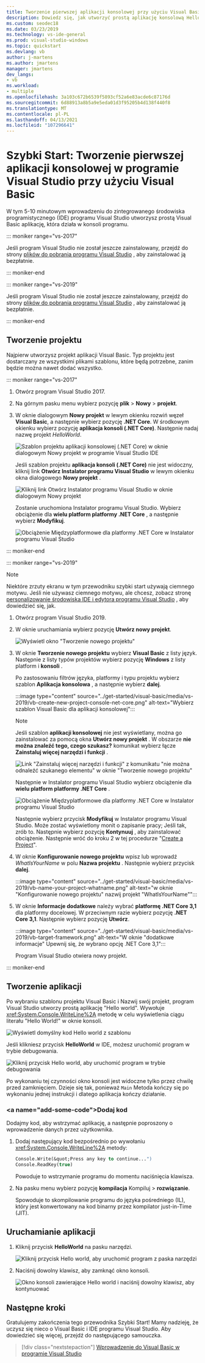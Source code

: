 ```yaml
---
title: Tworzenie pierwszej aplikacji konsolowej przy użyciu Visual Basic
description: Dowiedz się, jak utworzyć prostą aplikację konsolową Hello world w programie Visual Studio z Visual Basic, krok po kroku.
ms.custom: seodec18
ms.date: 03/23/2019
ms.technology: vs-ide-general
ms.prod: visual-studio-windows
ms.topic: quickstart
ms.devlang: vb
author: j-martens
ms.author: jmartens
manager: jmartens
dev_langs:
- vb
ms.workload:
- multiple
ms.openlocfilehash: 3a103c672b6539f5893cf52a6e83acde6c87176d
ms.sourcegitcommit: 6d88913a8b5a9e5eda01d3f95205b4d138f440f8
ms.translationtype: MT
ms.contentlocale: pl-PL
ms.lasthandoff: 04/13/2021
ms.locfileid: "107296641"
---
```

# <a name="quickstart-create-your-first-console-app-in-visual-studio-with-visual-basic"></a>Szybki Start: Tworzenie pierwszej aplikacji konsolowej w programie Visual Studio przy użyciu Visual Basic

W tym 5-10 minutowym wprowadzeniu do zintegrowanego środowiska programistycznego (IDE) programu Visual Studio utworzysz prostą Visual Basic aplikację, która działa w konsoli programu.

::: moniker range="vs-2017"

Jeśli program Visual Studio nie został jeszcze zainstalowany, przejdź do strony [plików do pobrania programu Visual Studio](https://visualstudio.microsoft.com/vs/older-downloads/?utm_medium=microsoft&utm_source=docs.microsoft.com&utm_campaign=vs+2017+download) , aby zainstalować ją bezpłatnie.

::: moniker-end

::: moniker range="vs-2019"

Jeśli program Visual Studio nie został jeszcze zainstalowany, przejdź do strony [plików do pobrania programu Visual Studio](https://visualstudio.microsoft.com/downloads) , aby zainstalować ją bezpłatnie.

::: moniker-end

## <a name="create-a-project"></a>Tworzenie projektu

Najpierw utworzysz projekt aplikacji Visual Basic. Typ projektu jest dostarczany ze wszystkimi plikami szablonu, które będą potrzebne, zanim będzie można nawet dodać wszystko.

::: moniker range="vs-2017"

1. Otwórz program Visual Studio 2017.

2. Na górnym pasku menu wybierz pozycję **plik** > **Nowy** > **projekt**.

3. W oknie dialogowym **Nowy projekt** w lewym okienku rozwiń węzeł **Visual Basic**, a następnie wybierz pozycję **.NET Core**. W środkowym okienku wybierz pozycję **aplikacja konsoli (.NET Core)**. Następnie nadaj nazwę projekt *HelloWorld*.

   ![Szablon projektu aplikacji konsolowej (.NET Core) w oknie dialogowym Nowy projekt w programie Visual Studio IDE](../ide/media/new-project-vb-dotnetcore-helloworld-console-app.png)

     Jeśli szablon projektu **aplikacja konsoli (.NET Core)** nie jest widoczny, kliknij link **Otwórz Instalator programu Visual Studio** w lewym okienku okna dialogowego **Nowy projekt** .

   ![Kliknij link Otwórz Instalator programu Visual Studio w oknie dialogowym Nowy projekt](../ide/media/vb-open-visual-studio-installer-hello-world.png)

     Zostanie uruchomiona Instalator programu Visual Studio. Wybierz obciążenie dla **wielu platform platformy .NET Core** , a następnie wybierz **Modyfikuj**.

     ![Obciążenie Międzyplatformowe dla platformy .NET Core w Instalator programu Visual Studio](../ide/media/dot-net-core-xplat-dev-workload.png)

::: moniker-end

::: moniker range="vs-2019"

> [!NOTE]
> Niektóre zrzuty ekranu w tym przewodniku szybki start używają ciemnego motywu. Jeśli nie używasz ciemnego motywu, ale chcesz, zobacz stronę [personalizowanie środowiska IDE i edytora programu Visual Studio](quickstart-personalize-the-ide.md) , aby dowiedzieć się, jak.

1. Otwórz program Visual Studio 2019.

1. W oknie uruchamiania wybierz pozycję **Utwórz nowy projekt**.

   ![Wyświetl okno "Tworzenie nowego projektu"](../get-started/media/vs-2019/create-new-project-dark-theme.png)

1. W oknie **Tworzenie nowego projektu** wybierz **Visual Basic** z listy język. Następnie z listy typów projektów wybierz pozycję **Windows** z listy platform i **konsoli** .

   Po zastosowaniu filtrów języka, platformy i typu projektu wybierz szablon **Aplikacja konsolowa** , a następnie wybierz **dalej**.

   :::image type="content" source="../get-started/visual-basic/media/vs-2019/vb-create-new-project-console-net-core.png" alt-text="Wybierz szablon Visual Basic dla aplikacji konsolowej":::

   > [!NOTE]
   > Jeśli szablon **aplikacji konsolowej** nie jest wyświetlany, można go zainstalować za pomocą okna **Utwórz nowy projekt** . W obszarze **nie można znaleźć tego, czego szukasz?** komunikat wybierz łącze **Zainstaluj więcej narzędzi i funkcji** .
   >
   > ![Link "Zainstaluj więcej narzędzi i funkcji" z komunikatu "nie można odnaleźć szukanego elementu" w oknie "Tworzenie nowego projektu"](../get-started/media/vs-2019/not-finding-what-looking-for.png) 
   > 
   > Następnie w Instalator programu Visual Studio wybierz obciążenie dla **wielu platform platformy .NET Core** .
   >
   > ![Obciążenie Międzyplatformowe dla platformy .NET Core w Instalator programu Visual Studio](../get-started/media/dot-net-core-xplat-dev-workload.png)
   >
   > Następnie wybierz przycisk **Modyfikuj** w Instalator programu Visual Studio. Może zostać wyświetlony monit o zapisanie pracy; Jeśli tak, zrób to. Następnie wybierz pozycję **Kontynuuj** , aby zainstalować obciążenie. Następnie wróć do kroku 2 w tej procedurze "[Create a Project](#create-a-project)".

1. W oknie **Konfigurowanie nowego projektu** wpisz lub wprowadź *WhatIsYourName* w polu **Nazwa projektu** . Następnie wybierz przycisk **dalej**.

   :::image type="content" source="../get-started/visual-basic/media/vs-2019/vb-name-your-project-whatname.png" alt-text="w oknie &quot;Konfigurowanie nowego projektu&quot; nazwij projekt &quot;WhatIsYourName&quot;":::

1. W oknie **Informacje dodatkowe** należy wybrać **platformę .NET Core 3,1** dla platformy docelowej. W przeciwnym razie wybierz pozycję **.NET Core 3,1**. Następnie wybierz pozycję **Utwórz**.

   :::image type="content" source="../get-started/visual-basic/media/vs-2019/vb-target-framework.png" alt-text="W oknie &quot;dodatkowe informacje&quot; Upewnij się, że wybrano opcję .NET Core 3,1":::

   Program Visual Studio otwiera nowy projekt.

::: moniker-end

## <a name="create-the-application"></a>Tworzenie aplikacji

Po wybraniu szablonu projektu Visual Basic i Nazwij swój projekt, program Visual Studio utworzy prostą aplikację "Hello world". Wywołuje <xref:System.Console.WriteLine%2A> metodę w celu wyświetlenia ciągu literału "Hello World!" w oknie konsoli.

![Wyświetl domyślny kod Hello world z szablonu](../ide/media/vb-console-helloworld-template.png)

Jeśli klikniesz przycisk **HelloWorld** w IDE, możesz uruchomić program w trybie debugowania.

  ![Kliknij przycisk Hello world, aby uruchomić program w trybie debugowania](../ide/media/vb-console-hello-world-button.png)

Po wykonaniu tej czynności okno konsoli jest widoczne tylko przez chwilę przed zamknięciem. Dzieje się tak, ponieważ `Main` Metoda kończy się po wykonaniu jednej instrukcji i dlatego aplikacja kończy działanie.

### <a name="add-some-code&quot;></a>Dodaj kod

Dodajmy kod, aby wstrzymać aplikację, a następnie poproszony o wprowadzenie danych przez użytkownika.

1. Dodaj następujący kod bezpośrednio po wywołaniu <xref:System.Console.WriteLine%2A> metody:

   ```vb
   Console.Write(&quot;Press any key to continue...")
   Console.ReadKey(true)
   ```

    Powoduje to wstrzymanie programu do momentu naciśnięcia klawisza.

2. Na pasku menu wybierz pozycję **kompilacja** Kompiluj  >  **rozwiązanie**.

   Spowoduje to skompilowanie programu do języka pośredniego (IL), który jest konwertowany na kod binarny przez kompilator just-in-Time (JIT).

## <a name="run-the-application"></a>Uruchamianie aplikacji

1. Kliknij przycisk **HelloWorld** na pasku narzędzi.

   ![Kliknij przycisk Hello world, aby uruchomić program z paska narzędzi](../ide/media/vb-console-hello-world-button.png)

2. Naciśnij dowolny klawisz, aby zamknąć okno konsoli.

   ![Okno konsoli zawierające Hello world i naciśnij dowolny klawisz, aby kontynuować](../ide/media/vb-console-hello-world-press-any-key.png)

## <a name="next-steps"></a>Następne kroki

Gratulujemy zakończenia tego przewodnika Szybki Start! Mamy nadzieję, że uczysz się nieco o Visual Basic i IDE programu Visual Studio. Aby dowiedzieć się więcej, przejdź do następującego samouczka.

> [!div class="nextstepaction"]
> [Wprowadzenie do Visual Basic w programie Visual Studio](../get-started/visual-basic/tutorial-console.md)
